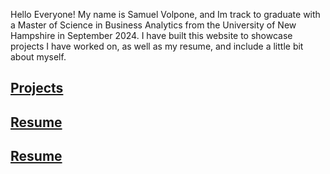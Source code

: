 Hello Everyone! My name is Samuel Volpone, and Im track to graduate with a Master of Science in Business Analytics from the University of New Hampshire in September 2024. I have built this website to showcase projects I have worked on, as well as my resume, and include a little bit about myself. 

## [Projects](./projects.md)
## [Resume](./resume.md)
## [Resume](./about.md)
